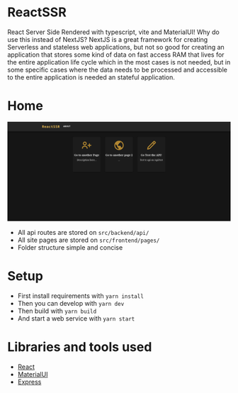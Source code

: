 # ReactSSR

React Server Side Rendered with typescript, vite and MaterialUI!
Why do use this instead of NextJS? NextJS is a great framework for creating Serverless and stateless web applications, but not so good for creating an application that stores some kind of data on fast access RAM that lives for the entire application life cycle which in the most cases is not needed, but in some specific cases where the data needs to be processed and accessible to the entire application is needed an stateful application.

# Home
![site image](images/site_.png)

- All api routes are stored on `src/backend/api/`
- All site pages are stored on `src/frontend/pages/`
- Folder structure simple and concise

# Setup
- First install requirements with `yarn install`
- Then you can develop with `yarn dev`
- Then build with `yarn build`
- And start a web service with `yarn start`

# Libraries and tools used
- [React](https://github.com/facebook/react)
- [MaterialUI](https://mui.com/)
- [Express](https://expressjs.com/pt-br/)
